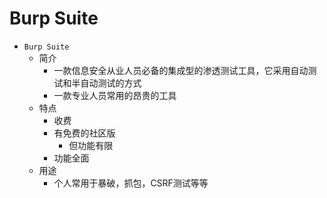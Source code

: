 # Burp Suite

* `Burp Suite`
  * 简介
    * 一款信息安全从业人员必备的集成型的渗透测试工具，它采用自动测试和半自动测试的方式
    * 一款专业人员常用的昂贵的工具
  * 特点
    * 收费
    * 有免费的社区版
        * 但功能有限
    * 功能全面
  * 用途
    * 个人常用于暴破，抓包，CSRF测试等等
